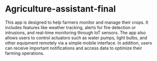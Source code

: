 # Agriculture-assistant-final
This app is designed to help farmers monitor and manage their crops. It includes features like weather tracking, alerts for fire detection or intrusions, and real-time monitoring through IoT sensors. The app also allows users to control actuators such as water pumps, light bulbs, and other equipment remotely via a simple mobile interface. In addition, users can receive important notifications and access data to optimize their farming operations.
